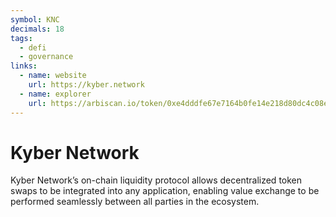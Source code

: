 ```yaml
---
symbol: KNC
decimals: 18
tags:
  - defi
  - governance
links:
  - name: website
    url: https://kyber.network
  - name: explorer
    url: https://arbiscan.io/token/0xe4dddfe67e7164b0fe14e218d80dc4c08edc01cb
---
```


# Kyber Network

Kyber Network’s on-chain liquidity protocol allows decentralized token swaps to be integrated into any application, enabling value exchange to be performed seamlessly between all parties in the ecosystem.
